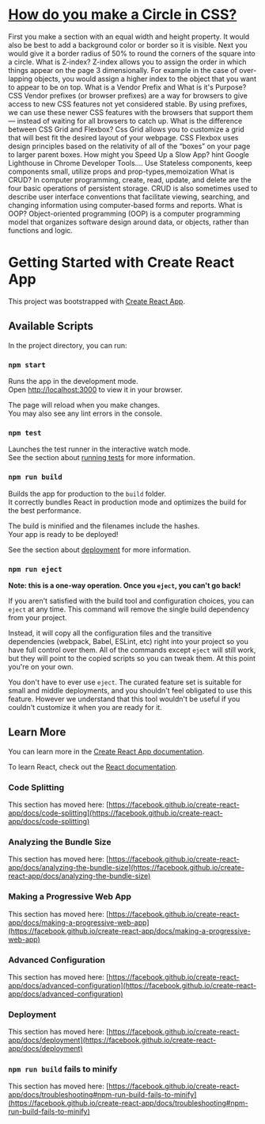 # <ins>How do you make a Circle in CSS?</ins>
First you make a section with an equal width and height property. It would also be best to add a background color or border so it is visible. Next you would give it a border radius of 50% to round the corners of the square into a circle.
What is Z-index?
Z-index allows you to assign the order in which things appear on the page 3 dimensionally. For example in the case of over-lapping objects, you would assign a higher index to the object that you want to appear to be on top.
What is a Vendor Prefix and What is it's Purpose?
CSS Vendor prefixes (or browser prefixes) are a way for browsers to give access to new CSS features not yet considered stable. By using prefixes, we can use these newer CSS features with the browsers that support them — instead of waiting for all browsers to catch up.
What is the difference between CSS Grid and Flexbox?
Css Grid allows you to customize a grid that will best fit the desired layout of your webpage. CSS Flexbox uses design principles based on the relativity of all of the “boxes” on your page to larger parent boxes.
How might you Speed Up a Slow App? hint Google Lighthouse in Chrome Developer Tools....
Use Stateless components, keep components small, utilize props and prop-types,memoization
What is CRUD?
In computer programming, create, read, update, and delete are the four basic operations of persistent storage. CRUD is also sometimes used to describe user interface conventions that facilitate viewing, searching, and changing information using computer-based forms and reports.
What is OOP?
Object-oriented programming (OOP) is a computer programming model that organizes software design around data, or objects, rather than functions and logic.





# Getting Started with Create React App

This project was bootstrapped with [Create React App](https://github.com/facebook/create-react-app).

## Available Scripts

In the project directory, you can run:

### `npm start`

Runs the app in the development mode.\
Open [http://localhost:3000](http://localhost:3000) to view it in your browser.

The page will reload when you make changes.\
You may also see any lint errors in the console.

### `npm test`

Launches the test runner in the interactive watch mode.\
See the section about [running tests](https://facebook.github.io/create-react-app/docs/running-tests) for more information.

### `npm run build`

Builds the app for production to the `build` folder.\
It correctly bundles React in production mode and optimizes the build for the best performance.

The build is minified and the filenames include the hashes.\
Your app is ready to be deployed!

See the section about [deployment](https://facebook.github.io/create-react-app/docs/deployment) for more information.

### `npm run eject`

**Note: this is a one-way operation. Once you `eject`, you can't go back!**

If you aren't satisfied with the build tool and configuration choices, you can `eject` at any time. This command will remove the single build dependency from your project.

Instead, it will copy all the configuration files and the transitive dependencies (webpack, Babel, ESLint, etc) right into your project so you have full control over them. All of the commands except `eject` will still work, but they will point to the copied scripts so you can tweak them. At this point you're on your own.

You don't have to ever use `eject`. The curated feature set is suitable for small and middle deployments, and you shouldn't feel obligated to use this feature. However we understand that this tool wouldn't be useful if you couldn't customize it when you are ready for it.

## Learn More

You can learn more in the [Create React App documentation](https://facebook.github.io/create-react-app/docs/getting-started).

To learn React, check out the [React documentation](https://reactjs.org/).

### Code Splitting

This section has moved here: [https://facebook.github.io/create-react-app/docs/code-splitting](https://facebook.github.io/create-react-app/docs/code-splitting)

### Analyzing the Bundle Size

This section has moved here: [https://facebook.github.io/create-react-app/docs/analyzing-the-bundle-size](https://facebook.github.io/create-react-app/docs/analyzing-the-bundle-size)

### Making a Progressive Web App

This section has moved here: [https://facebook.github.io/create-react-app/docs/making-a-progressive-web-app](https://facebook.github.io/create-react-app/docs/making-a-progressive-web-app)

### Advanced Configuration

This section has moved here: [https://facebook.github.io/create-react-app/docs/advanced-configuration](https://facebook.github.io/create-react-app/docs/advanced-configuration)

### Deployment

This section has moved here: [https://facebook.github.io/create-react-app/docs/deployment](https://facebook.github.io/create-react-app/docs/deployment)

### `npm run build` fails to minify

This section has moved here: [https://facebook.github.io/create-react-app/docs/troubleshooting#npm-run-build-fails-to-minify](https://facebook.github.io/create-react-app/docs/troubleshooting#npm-run-build-fails-to-minify)
